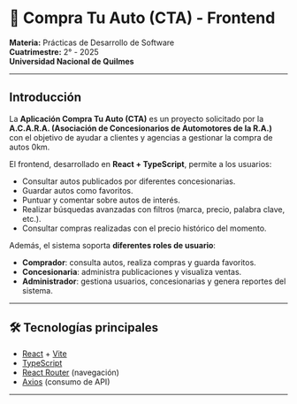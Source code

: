 # 🚗 Compra Tu Auto (CTA) - Frontend

**Materia:** Prácticas de Desarrollo de Software  
**Cuatrimestre:** 2° - 2025  
**Universidad Nacional de Quilmes**

---

## Introducción

La **Aplicación Compra Tu Auto (CTA)** es un proyecto solicitado por la **A.C.A.R.A. (Asociación de Concesionarios de Automotores de la R.A.)** con el objetivo de ayudar a clientes y agencias a gestionar la compra de autos 0km.

El frontend, desarrollado en **React + TypeScript**, permite a los usuarios:
- Consultar autos publicados por diferentes concesionarias.
- Guardar autos como favoritos.
- Puntuar y comentar sobre autos de interés.
- Realizar búsquedas avanzadas con filtros (marca, precio, palabra clave, etc.).
- Consultar compras realizadas con el precio histórico del momento.

Además, el sistema soporta **diferentes roles de usuario**:
- **Comprador**: consulta autos, realiza compras y guarda favoritos.  
- **Concesionaria**: administra publicaciones y visualiza ventas.  
- **Administrador**: gestiona usuarios, concesionarias y genera reportes del sistema.  

---

## 🛠️ Tecnologías principales

- [React](https://react.dev/) + [Vite](https://vitejs.dev/)  
- [TypeScript](https://www.typescriptlang.org/)  
- [React Router](https://reactrouter.com/) (navegación)  
- [Axios](https://axios-http.com/) (consumo de API)  
---
